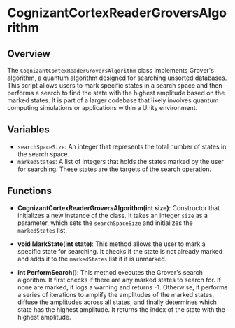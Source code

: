 # CognizantCortexReaderGroversAlgorithm

## Overview
The `CognizantCortexReaderGroversAlgorithm` class implements Grover's algorithm, a quantum algorithm designed for searching unsorted databases. This script allows users to mark specific states in a search space and then performs a search to find the state with the highest amplitude based on the marked states. It is part of a larger codebase that likely involves quantum computing simulations or applications within a Unity environment.

## Variables
- `searchSpaceSize`: An integer that represents the total number of states in the search space.
- `markedStates`: A list of integers that holds the states marked by the user for searching. These states are the targets of the search operation.

## Functions
- **CognizantCortexReaderGroversAlgorithm(int size)**: Constructor that initializes a new instance of the class. It takes an integer `size` as a parameter, which sets the `searchSpaceSize` and initializes the `markedStates` list.

- **void MarkState(int state)**: This method allows the user to mark a specific state for searching. It checks if the state is not already marked and adds it to the `markedStates` list if it is unmarked.

- **int PerformSearch()**: This method executes the Grover's search algorithm. It first checks if there are any marked states to search for. If none are marked, it logs a warning and returns -1. Otherwise, it performs a series of iterations to amplify the amplitudes of the marked states, diffuse the amplitudes across all states, and finally determines which state has the highest amplitude. It returns the index of the state with the highest amplitude.